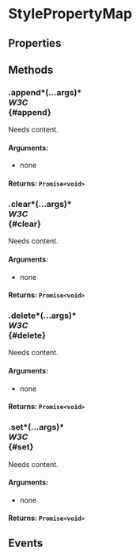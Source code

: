 # StylePropertyMap

## Properties

## Methods

### .append*(...args)* <div class="specs"><i>W3C</i></div> {#append}

Needs content.

#### **Arguments**:


 - none

#### **Returns**: `Promise<void>`

### .clear*(...args)* <div class="specs"><i>W3C</i></div> {#clear}

Needs content.

#### **Arguments**:


 - none

#### **Returns**: `Promise<void>`

### .delete*(...args)* <div class="specs"><i>W3C</i></div> {#delete}

Needs content.

#### **Arguments**:


 - none

#### **Returns**: `Promise<void>`

### .set*(...args)* <div class="specs"><i>W3C</i></div> {#set}

Needs content.

#### **Arguments**:


 - none

#### **Returns**: `Promise<void>`

## Events
